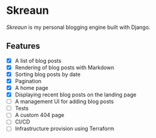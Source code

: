 # Skreaun
*Skreaun* is my personal blogging engine built with Django.

## Features
- [x] A list of blog posts
- [x] Rendering of blog posts with Markdown
- [x] Sorting blog posts by date
- [x] Pagination
- [x] A home page
- [x] Displaying recent blog posts on the landing page
- [ ] A management UI for adding blog posts
- [ ] Tests
- [ ] A custom 404 page
- [ ] CI/CD
- [ ] Infrastructure provision using Terraform
